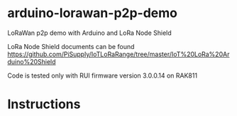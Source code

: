 # arduino-lorawan-p2p-demo
LoRaWan p2p demo with Arduino and LoRa Node Shield

LoRa Node Shield documents can be found https://github.com/PiSupply/IoTLoRaRange/tree/master/IoT%20LoRa%20Arduino%20Shield

Code is tested only with RUI firmware version 3.0.0.14 on RAK811

# Instructions

